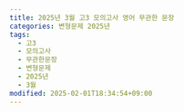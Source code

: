 ```yaml
---
title: 2025년 3월 고3 모의고사 영어 무관한 문장
categories: 변형문제 2025년
tags:
  - 고3
  - 모의고사
  - 무관한문장
  - 변형문제
  - 2025년
  - 3월
modified: 2025-02-01T18:34:54+09:00
---
```

